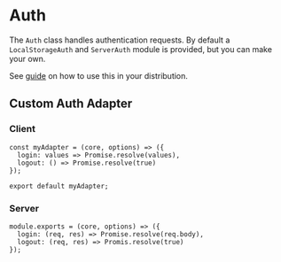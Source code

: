 # Auth

The `Auth` class handles authentication requests. By default a `LocalStorageAuth` and `ServerAuth` module is provided, but you can make your own.

See [guide](/guide/auth/README.md) on how to use this in your distribution.

## Custom Auth Adapter

### Client

```
const myAdapter = (core, options) => ({
  login: values => Promise.resolve(values),
  logout: () => Promise.resolve(true)
});

export default myAdapter;
```

### Server

```
module.exports = (core, options) => ({
  login: (req, res) => Promise.resolve(req.body),
  logout: (req, res) => Promis.resolve(true)
});
```
